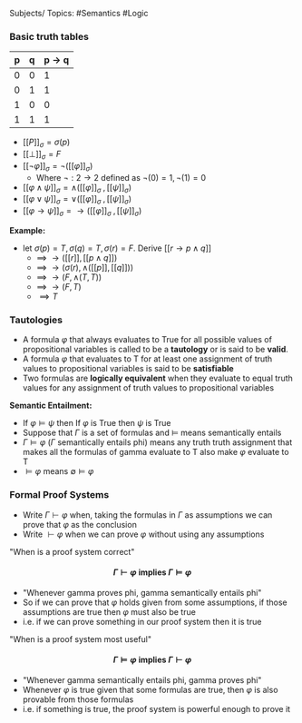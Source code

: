 Subjects/ Topics: #Semantics #Logic

### Basic truth tables

p | q | p $\to$ q
-- | -- | -- 
0 | 0 | 1
0 | 1 | 1
1 | 0 | 0
1 | 1 | 1

- $[[P]]_\sigma = \sigma (p)$
- $[[\bot]]_\sigma = F$
- $[[\neg \varphi]]_\sigma= \neg ([[\varphi]]_\sigma)$
	- Where $\neg : 2 \to 2$ defined as $\neg(0)=1, \neg(1)=0$
- $[[\varphi \wedge \psi]]_\sigma=\wedge([[\varphi]]_\sigma\;, [[\psi]]_\sigma)$ 
- $[[\varphi \vee \psi]]_\sigma=\vee([[\varphi]]_\sigma\;, [[\psi]]_\sigma)$ 
- $[[\varphi \to \psi]]_\sigma=\to([[\varphi]]_\sigma\;, [[\psi]]_\sigma)$ 

**Example:**
- let $\sigma(p)=T, \sigma(q)=T, \sigma(r)=F$. Derive $[[r\to p\wedge q]]$
	- $\implies\;\to([[r]], [[p\wedge q]])$
	- $\implies\;\to(\sigma(r), \wedge([[p]],[[q]]))$
	- $\implies\;\to(F,\wedge(T,T))$
	- $\implies\;\to(F,T)$
	- $\implies T$

### Tautologies

- A formula $\varphi$ that always evaluates to True for all possible values of propositional variables is called to be a **tautology** or is said to be **valid**.
- A formula $\varphi$ that evaluates to T for at least one assignment of truth values to propositional variables is said to be **satisfiable**
- Two formulas are **logically equivalent** when they evaluate to equal truth values for any assignment of truth values to propositional variables

**Semantic Entailment:**
- If $\varphi \models\psi$ then If $\varphi$ is True then $\psi$ is True
- Suppose that $\Gamma$ is a set of formulas and $\models$ means semantically entails
- $\Gamma \models \varphi$ ($\Gamma$ semantically entails phi) means any truth truth assignment that makes all the formulas of gamma evaluate to T also make $\varphi$ evaluate to T
- $\models \varphi$ means $\emptyset \models \varphi$

### Formal Proof Systems

- Write $\Gamma \vdash \varphi$ when, taking the formulas in $\Gamma$ as assumptions we can prove that $\varphi$ as the conclusion
- Write $\vdash \varphi$ when we can prove $\varphi$ without using any assumptions

"When is a proof system correct"
#### $$\Gamma \vdash \varphi\; \text{implies}\; \Gamma \models \varphi$$
- "Whenever gamma proves phi, gamma semantically entails phi"
- So if we can prove that $\varphi$ holds given from some assumptions, if those assumptions are true then $\varphi$ must also be true
- i.e. if we can prove something in our proof system then it is true

"When is a proof system most useful"
#### $$\Gamma \models \varphi\; \text{implies}\; \Gamma \vdash \varphi$$
- "Whenever gamma semantically entails phi, gamma proves phi"
- Whenever $\varphi$ is true given that some formulas are true, then $\varphi$ is also provable from those formulas
- i.e. if something is true, the proof system is powerful enough to prove it